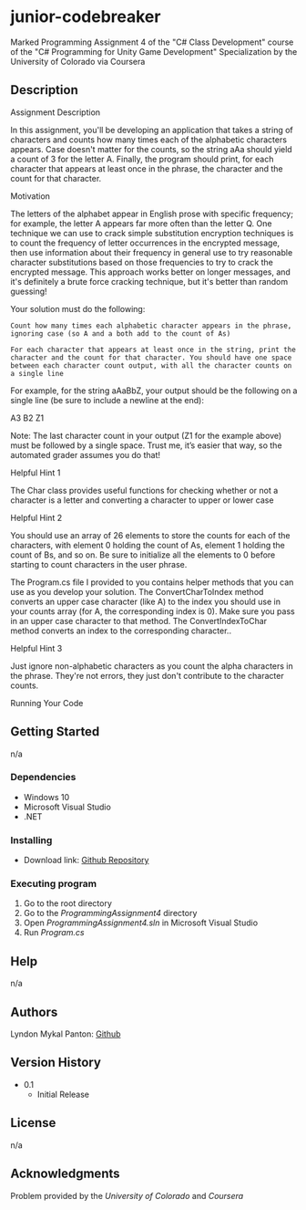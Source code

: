 # junior-codebreaker
Marked Programming Assignment 4 of the "C# Class Development" course of the "C# Programming for Unity Game Development" Specialization by the University of Colorado via Coursera

## Description

Assignment Description

In this assignment, you'll be developing an application that takes a string of characters and counts how many times each of the alphabetic characters appears. Case doesn't matter for the counts, so the string aAa should yield a count of 3 for the letter A. Finally, the program should print, for each character that appears at least once in the phrase, the character and the count for that character.  

Motivation

The letters of the alphabet appear in English prose with specific frequency; for example, the letter A appears far more often than the letter Q. One technique we can use to crack simple substitution encryption techniques is to count the frequency of letter occurrences in the encrypted message, then use information about their frequency in general use to try reasonable character substitutions based on those frequencies to try to crack the encrypted message. This approach works better on longer messages, and it's definitely a brute force cracking technique, but it's better than random guessing!

Your solution must do the following:

    Count how many times each alphabetic character appears in the phrase, ignoring case (so A and a both add to the count of As)

    For each character that appears at least once in the string, print the character and the count for that character. You should have one space between each character count output, with all the character counts on a single line

For example, for the string aAaBbZ, your output should be the following on a single line (be sure to include a newline at the end):

A3 B2 Z1 

Note: The last character count in your output (Z1 for the example above) must be followed by a single space. Trust me, it’s easier that way, so the automated grader assumes you do that!

Helpful Hint 1

The Char class provides useful functions for checking whether or not a character is a letter and converting a character to upper or lower case

Helpful Hint 2

You should use an array of 26 elements to store the counts for each of the characters, with element 0 holding the count of As, element 1 holding the count of Bs, and so on. Be sure to initialize all the elements to 0 before starting to count characters in the user phrase.

The Program.cs file I provided to you contains helper methods that you can use as you develop your solution. The ConvertCharToIndex method converts an upper case character (like A) to the index you should use in your counts array (for A, the corresponding index is 0). Make sure you pass in an upper case character to that method. The ConvertIndexToChar method converts an index to the corresponding character..

Helpful Hint 3

Just ignore non-alphabetic characters as you count the alpha characters in the phrase. They're not errors, they just don't contribute to the character counts.

Running Your Code

## Getting Started

n/a

### Dependencies

* Windows 10
* Microsoft Visual Studio
* .NET

### Installing

* Download link: [Github Repository](https://github.com/lyndonpanton/junior-codebreaker)

### Executing program

1. Go to the root directory
2. Go to the _ProgrammingAssignment4_ directory
3. Open _ProgrammingAssignment4.sln_ in Microsoft Visual Studio
4. Run _Program.cs_

## Help

n/a

## Authors

Lyndon Mykal Panton: [Github](https://github.com/lyndonpanton/)

## Version History

* 0.1
    * Initial Release

## License

n/a

## Acknowledgments

Problem provided by the _University of Colorado_ and _Coursera_
